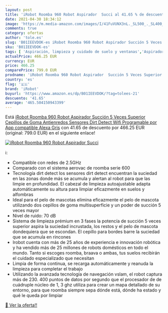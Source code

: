 ```yaml
---
layout: post
title: 'iRobot Roomba 960 Robot Aspirador  Succi al 41.65 % de descuento'
date: 2021-04-30 18:34:12
image: 'https://m.media-amazon.com/images/I/41FuVUNX3nL._SL500_._SL400_.jpg'
comments: true
category: ofertas
author: 'tole.es'
slug: 'B01IEEVDOK-es iRobot Roomba 960 Robot Aspirador Succión 5 Veces Superior...'
sku: 'B01IEEVDOK-es'
tags: [ 'Aspiración, limpieza y cuidado de suelo y ventanas','Aspiradoras','Hogar y cocina','Robots aspiradores','alexa','irobot', ]
actualPrice: 466.25 EUR
currency: EUR
price: 466.25
comparePrice: 799.0 EUR
prodname: 'iRobot Roomba 960 Robot Aspirador  Succión 5 Veces Superior  Cepillos de Goma Antienredos  Sensores Dirt Detect  Wifi  Programable por App  compatible Alexa  Gris'
country: 'es'
flag: '🇪🇸'
brand: 'iRobot'
buyurl: 'https://www.amazon.es/dp/B01IEEVDOK/?tag=tolees-21'
descuento: '41.65'
average: '465.504150943399'
---
```


Está [iRobot Roomba 960 Robot Aspirador  Succión 5 Veces Superior  Cepillos de Goma Antienredos  Sensores Dirt Detect  Wifi  Programable por App  compatible Alexa  Gris](https://www.amazon.es/dp/B01IEEVDOK/?tag=tolees-21) con 41.65 de descuento por 466.25 EUR (original: 799.0 EUR) en el siguiente enlace!

[![iRobot Roomba 960 Robot Aspirador  Succi](https://m.media-amazon.com/images/I/41FuVUNX3nL._SL500_._SL400_.jpg)](https://www.amazon.es/dp/B01IEEVDOK/?tag=tolees-21)

ℹ️:

- Compatible con redes de 2.5GHz
- Comparado con el sistema aerovac de roomba serie 600
- Tecnología dirt detect los sensores dirt detect encuentran la suciedad en las zonas donde más se acumula y alertan al robot para que las limpie en profundidad. El cabezal de limpieza autoajustable adapta automáticamente su altura para limpiar eficazmente en suelos y alfombras
- Ideal para el pelo de mascotas elimina eficazmente el pelo de mascota utilizando dos cepillos de goma multisuperficie y un poder de succión 5 veces mayor
- Nivel de ruido: 70 dB
- Sistema de limpieza prémium en 3 fases la potencía de succión 5 veces superior aspira la suciedad incrustada, los restos y el pelo de mascota dondequiera que se escondan. El cepillo para bordes barre la suciedad que se acumula en rincones
- Irobot cuenta con más de 25 años de experiencia e innovación robótica y ha vendido más de 25 millones de robots domésticos en todo el mundo. Tanto si escoges roomba, braava o ambas, tus suelos recibirán el cuidado especializado que necesitan
- Limpia de forma continua, se recarga automáticamente y reanuda la limpieza para completar el trabajo
- Utilizando la avanzada tecnología de navegación vslam, el robot captura más de 230. 400 puntos de datos por segundo que el procesador de de cuádruple núcleo de 1, 3 ghz utiliza para crear un mapa detallado de su entorno, para que roomba siempre sepa dónde está, dónde ha estado y qué le queda por limpiar

[🛒 Ver la oferta!!](https://www.amazon.es/dp/B01IEEVDOK/?tag=tolees-21)
